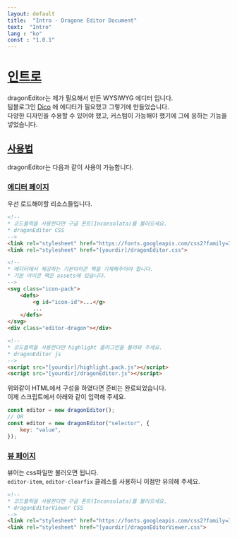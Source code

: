 ```yaml
---
layout: default
title:  "Intro - Dragone Editor Document"
text:  "Intro"
lang : "ko"
const : "1.0.1"
---
```


# [인트로](#인트로)

dragonEditor는 제가 필요해서 만든 WYSIWYG 에디터 입니다.<br>
팀블로그인 [Dico](https://dico.me) 에 에디터가 필요했고 그렇기에 만들었습니다.<br>
다양한 디자인을 수용할 수 있어야 했고, 커스텀이 가능해야 했기에 그에 응하는 기능을 넣었습니다.

## [사용법](#사용법)

dragonEditor는 다음과 같이 사용이 가능합니다.


### [에디터 페이지](#에디터-페이지)

우선 로드해야할 리소스들입니다.

```html
<!-- 
* 코드블럭을 사용한다면 구글 폰트(Inconsolata)를 불러오세요.
* dragonEditor CSS
-->
<link rel="stylesheet" href="https://fonts.googleapis.com/css2?family=Inconsolata:wght@400;700&amp;display=swap">
<link rel="stylesheet" href="[yourdir]/dragonEditor.css">

<!-- 
* 에디터에서 제공하는 기본아이콘 팩을 기제해주어야 합니다.
* 기본 아이콘 팩은 assets에 있습니다.
-->
<svg class="icon-pack">
    <defs>
        <g id="icon-id">...</g>
        ...
    </defs>
</svg>
<div class="editor-dragon"></div>

<!-- 
* 코드블럭을 사용한다면 highlight 플러그인을 불러와 주세요.
* dragonEditor js
-->
<script src="[yourdir]/highlight.pack.js"></script>
<script src="[yourdir]/dragonEditor.js"></script>
```

위와같이 HTML에서 구성을 하였다면 준비는 완료되었습니다.<br>
이제 스크립트에서 아래와 같이 입력해 주세요.

```js
const editor = new dragonEditor();
// OR
const editor = new dragonEditor("selector", {
    key: "value",
});
```

### [뷰 페이지](#뷰-페이지)

뷰어는 css파일만 불러오면 됩니다.<br>
`editor-item`, `editor-clearfix` 클레스를 사용하니 이점만 유의해 주세요.

```html
<!-- 
* 코드블럭을 사용한다면 구글 폰트(Inconsolata)를 불러오세요.
* dragonEditorViewer CSS
-->
<link rel="stylesheet" href="https://fonts.googleapis.com/css2?family=Inconsolata:wght@400;700&amp;display=swap">
<link rel="stylesheet" href="[yourdir]/dragonEditorViewer.css">
```